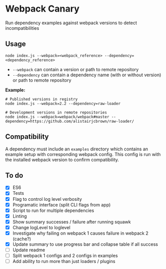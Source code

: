 # Webpack Canary

Run dependency examples against webpack versions to detect incompatibilities

## Usage

```
node index.js --webpack=<webpack_reference> --dependency=<dependency_reference>
```

 - `--webpack` can contain a version or path to remote repository
 - `--dependency` can contain a dependency name (with or without version) or path to remote repository

__Example:__

```
# Published versions in registry
node index.js --webpack=2.2 --dependency=raw-loader

# Development versions in remote repositories
node index.js --webpack=webpack/webpack#master --dependency=https://github.com/alistairjcbrown/raw-loader/
```

## Compatibility

A dependency must include an `examples` directory which contains an example setup with corresponding webpack config. This config is run with the installed webpack version to confirm compatibility.

## To do

 - [x] ES6
 - [x] Tests
 - [x] Flag to control log level verbosity
 - [x] Programatic interface (split CLI flags from app)
 - [x] Script to run for multiple dependencies
 - [x] Linting
 - [x] Show summary successes / failure after running squawk
 - [x] Change logLevel to loglevel
 - [x] Investigate why failing on webpack 1 causes failure in webpack 2 (cache?)
 - [x] Update summary to use progress bar and collapse table if all success
 - [ ] Update readme
 - [ ] Split webpack 1 configs and 2 configs in examples
 - [ ] Add ability to run more than just loaders / plugins
